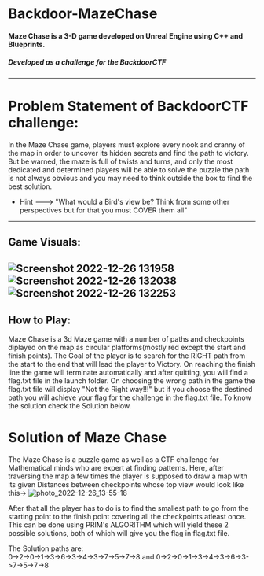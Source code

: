 # Backdoor-MazeChase
#### Maze Chase is a 3-D game developed on Unreal Engine using C++ and Blueprints.
##### Developed as a challenge for the BackdoorCTF
---
# Problem Statement of BackdoorCTF challenge:
 In the Maze Chase game, players must explore every nook and cranny of the map in order to uncover its hidden secrets and find the path to victory. But be warned, the maze is full of twists and turns, and only the most dedicated and determined players will be able to solve the puzzle
 the path is not always obvious and you may need to think outside the box to find the best solution.
* Hint ---> "What would a Bird's view be? Think from some other perspectives but for that you must COVER them all"
---
## Game Visuals:

![Screenshot 2022-12-26 131958](https://user-images.githubusercontent.com/99145719/209521909-5fef296c-90c8-45a3-9dd6-191735cff134.jpg)
![Screenshot 2022-12-26 132038](https://user-images.githubusercontent.com/99145719/209521929-e46ff451-40fc-4c2a-a8c0-609fa3410ee0.jpg)
![Screenshot 2022-12-26 132253](https://user-images.githubusercontent.com/99145719/209521946-9b12da09-0a3b-4f43-aa61-c0e4c0149d85.jpg)
---

## How to Play:
Maze Chase is a 3d Maze game with a number of paths and checkpoints diplayed on the map as circular platforms(mostly red except the start and finish points). The Goal of the player is to search for the RIGHT path from the start to the end that will lead the player to Victory. On reaching the finish line the game will terminate automatically and after quitting, you will find a flag.txt file in the launch folder.
On choosing the wrong path in the game the flag.txt file will display "Not the Right way!!!" but if you choose the destined path you will achieve your flag for the challenge in the flag.txt file.
To know the solution check the Solution below.

# Solution of Maze Chase
The Maze Chase is a puzzle game as well as a CTF challenge for Mathematical minds who are expert at finding patterns. Here, after traversing the map a few times the player is supposed to draw a map with its given Distances between checkpoints whose top view would look like this->
![photo_2022-12-26_13-55-18](https://user-images.githubusercontent.com/99145719/209569745-928e6506-1234-4d5f-9aab-3b4d1242ac63.jpg)

After that all the player has to do is to find the smallest path to go from the starting point to the finish point covering all the checkpoints atleast once. This can be done using PRIM's ALGORITHM which will yield these 2 possible solutions, both of which will give you the flag in flag.txt file.

The Solution paths are:<br/>
0->2->0->1->3->6->3->4->3->7->5->7->8  and  0->2->0->1->3->4->3->6->3->7->5->7->8
